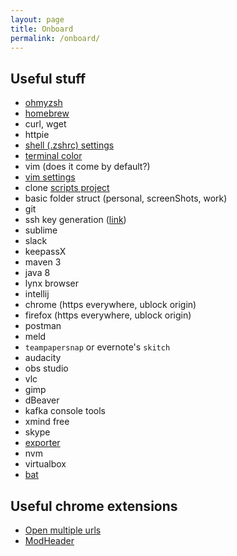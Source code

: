 ```yaml
---
layout: page
title: Onboard
permalink: /onboard/
---
```


## Useful stuff

- [ohmyzsh](https://github.com/robbyrussell/oh-my-zsh)
- [homebrew](https://brew.sh/)
- curl, wget
- httpie
- [shell (.zshrc) settings](https://github.com/filfreire/scripts/blob/master/dotrc)
- [terminal color](https://github.com/filfreire/scripts/blob/master/spacegray_eighties_macOs.terminal)
- vim (does it come by default?)
- [vim settings](https://github.com/filfreire/scripts/blob/master/.vimrc)
- clone [scripts project](https://github.com/filfreire/scripts)
- basic folder struct (personal, screenShots, work)
- git
- ssh key generation ([link](https://help.github.com/articles/generating-a-new-ssh-key-and-adding-it-to-the-ssh-agent/))
- sublime
- slack
- keepassX
- maven 3
- java 8
- lynx browser
- intellij
- chrome (https everywhere, ublock origin)
- firefox (https everywhere, ublock origin)
- postman
- meld
- `teampapersnap` or evernote's `skitch`
- audacity
- obs studio
- vlc
- gimp
- dBeaver
- kafka console tools
- xmind free
- skype
- [exporter](https://itunes.apple.com/us/app/exporter/id1099120373?mt=12)
- nvm
- virtualbox
- [bat](https://github.com/sharkdp/bat)

## Useful chrome extensions

- [Open multiple urls](https://chrome.google.com/webstore/detail/open-multiple-urls/oifijhaokejakekmnjmphonojcfkpbbh?hl=en)
- [ModHeader](https://chrome.google.com/webstore/detail/modheader/idgpnmonknjnojddfkpgkljpfnnfcklj)
